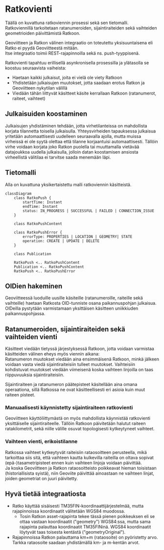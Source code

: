# Ratkovienti
Täällä on kuvattuna ratkoviennin prosessi sekä sen tietomalli.  
Ratkoviennillä tarkoitetaan ratanumeroiden, sijaintiraiteiden sekä vaihteiden geometrioiden päivittämistä Ratkoon.

Geoviitteen ja Ratkon välinen integraatio on toteutettu yksisuuntaisena eli Ratko ei pyydä Geoviitteestä mitään.  
Itse integraatio toimii REST-rajapinnoilla sekä ns. push-tyyppisenä. 

Ratkovienti tapahtuu erillisellä asynkronisella prosessilla ja ylätasolla se koostuu seuraavista vaiheista:
- Haetaan kaikki julkaisut, joita ei vielä ole viety Ratkoon
- Yhdistetään julkaisujen muutokset, jotta saadaan erotus Ratkon ja Geoviitteen nykytilan välillä
- Viedään tähän liittyvät käsitteet käsite kerrallaan Ratkoon (ratanumerot, raiteet, vaihteet)


## Julkaisuiden koostaminen
Julkaisujen yhdistäminen tehdään, jotta virhetilanteissa on mahdollista korjata tilannetta toisella julkaisulla.
Yhteysvirheiden tapauksessa julkaisua yritetään automaattisesti uudelleen seuraavalla ajolla, mutta muissa virheissä ei
ole syytä olettaa että tilanne korjaantuisi automaattisesti. Tällöin virhe voidaan korjata joko Ratkon puolella tai
muuttamalla vietävää datajoukkoa uudella julkaisulla, jolloin datan koostamisen ansiosta virheellistä välitilaa ei
tarvitse saada menemään läpi.


## Tietomalli
Alla on kuvattuna yksikertaistettu malli ratkoviennin käsitteistä.

```mermaid
classDiagram 
    class RatkoPush {
        startTime: Instant
        endTime: Instant
        status: IN_PROGRESS | SUCCESSFUL | FAILED | CONNECTION_ISSUE
    }
    
    class RatkoPushContent
    
    class RatkoPushError {
        errorType: PROPERTIES | LOCATION | GEOMETRY| STATE
        operation: CREATE | UPDATE | DELETE
    }
    
    class Publication

    RatkoPush <.. RatkoPushContent
    Publication <.. RatkoPushContent
    RatkoPush <.. RatkoPushError
```

## OIDien hakeminen
Geoviitteessä luoduille uusille käsiteille (ratanumeroille, raiteille sekä vaihteille) haetaan Ratkosta OID-tunniste osana paikannuspohjan julkaisua.  
OIDeilla pystytään varmistamaan yksittäisen käsitteen uniikkiuden paikannuspohjassa.


## Ratanumeroiden, sijaintiraiteiden sekä vaihteiden vienti
Käsitteet viedään tietyssä järjestyksessä Ratkoon, jotta voidaan varmistaa käsitteiden välinen eheys myös viennin aikana:  
Ratanumeron muutokset viedään aina ensimmäisenä Ratkoon, minkä jälkeen voidaan vasta viedä sijaintiraiteisiin tulleet muutokset. 
Vaihteisiin kohdistuvat muutokset viedään viimeisenä koska vaihteen linjoilla on taas riippuvuuksia sijaintiraiteisiin.

Sijaintiraiteen ja ratanumeron päätepisteet käsitellään aina omana operaationa, sillä Ratkossa ne ovat käsitteellisesti eri asioia kuin muut raiteen pisteet.


### Manuaalisesti käynnistetty sijaintiraiteen ratkovienti
Geoviitteen käyttöliittymästä on myös mahdollista käynnistää ratkovienti yksittäiselle sijaintiraiteelle.
Tällöin Ratkoon päivitetään halutut raiteen ratakilometrit, sekä niille välille osuvat topologisesti kytkeytyneet vaihteet.


### Vaihteen vienti, erikoistilanne
Ratkossa vaihteet kytkeytyvät raiteisiin rataosoitteen perusteella, mikä tarkoittaa siis sitä, että vaihteen kautta kulkevilla raiteilla on oltava sopivat (epä-)tasametripisteet ennen kuin vaihteen linjoja voidaan päivittää.  
Ja koska Geoviitteen ja Ratkon rataosoitteisto poikkeavat hieman toisistaan (historiallisista syistä), niin Geoviite päivittää ainoastaan ne vaihteen linjat, joiden geometriat on juuri päivitetty.


## Hyvä tietää integraatiosta
- Ratko käyttää sisäisesti TM35FIN-koordinaattijärjestelmää, mutta rajapinnoissa koordinaatit välitetään WGS84 muodossa. 
  - Tosin Ratkon asset-rajapinta tekee tässä pienen poikkeuksen eli se ottaa vastaan koordinaatit ("geometry") WGS84:ssa, mutta sama rajapinta palauttaa koordinaatit TM35FINinä. 
    WGS84 koordinaatit löytyvät taas toisesta kentästä ("geometryOriginal").
- Rajapinnoissa Ratkon palauttama km+m (rataosoite) on pyöristetty arvo. Tarkka rataosoite saadaan yhdistämällä km- ja m-kentän arvot.
